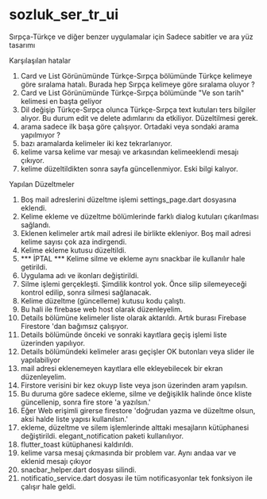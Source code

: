 # sozluk_ser_tr_ui

Sırpça-Türkçe ve diğer benzer uygulamalar için
Sadece sabitler ve ara yüz tasarımı

Karşılaşılan hatalar 
1. Card ve List Görünümünde Türkçe-Sırpça bölümünde Türkçe kelimeye göre sıralama hatalı. 
    Burada hep Sırpça kelimeye göre sıralama oluyor ?
2. Card ve List Görünümünde Türkçe-Sırpça bölümünde "Ve son tarih" kelimesi en başta geliyor
3. Dil değişip Türkçe-Sırpça olunca Türkçe-Sırpça text kutuları ters bilgiler alıyor. Bu durum
edit ve delete adımlarını da etkiliyor. Düzeltilmesi gerek.
4. arama sadece ilk başa göre çalışıyor. Ortadaki veya sondaki arama yapılmıyor ?
5. bazı aramalarda kelimeler iki kez tekrarlanıyor.
6. kelime varsa kelime var mesajı ve arkasından kelimeeklendi mesajı çıkıyor.
7. kelime düzeltildikten sonra sayfa güncellenmiyor. Eski bilgi kalıyor.

Yapılan Düzeltmeler 
1. Boş mail adreslerini düzeltme işlemi settings_page.dart dosyasına eklendi.
2. Kelime ekleme ve düzeltme bölümlerinde farklı dialog kutuları çıkarılması sağlandı.
3. Eklenen kelimeler artık mail adresi ile birlikte ekleniyor. Boş mail adresi kelime sayısı çok aza indirgendi.
4. Kelime ekleme kutusu düzeltildi.
5. *** İPTAL *** Kelime silme ve ekleme aynı snackbar ile kullanılır hale getirildi.
6. Uygulama adı ve ikonları değiştirildi.
7. Silme işlemi gerçekleşti. Şimdilik kontrol yok. Önce silip silemeyeceği kontrol edilip, sonra silmesi sağlanacak.
8. Kelime düzeltme (güncelleme) kutusu kodu çalıştı. 
9. Bu hali ile firebase web host olarak düzenleyelim. 
10. Details bölümüne kelimeler liste olarak aktarıldı. Artık burası Firebase Firestore 'dan bağımsız çalışıyor.
11. Details bölümünde önceki ve sonraki kayıtlara geçiş işlemi liste üzerinden yapılıyor.
12. Details bölümündeki kelimeler arası geçişler OK butonları veya slider ile yapılabiliyor
13. mail adresi eklenemeyen kayıtlara elle ekleyebilecek bir ekran düzenleyelim.
14. Firstore verisini bir kez okuyp liste veya json üzerinden aram yapılsın. 
15. Bu duruma göre sadece ekleme, silme ve değişiklik halinde önce kliste güncellenip, sonra fire store 'a yazılsın.'
16. Eğer Web erişimli girerse firestore 'doğrudan yazma ve düzeltme olsun, aksi halde liste yapısı kullanılsın.'
17. ekleme, düzeltme ve silem işlemlerinde alttaki mesajların kütüphanesi değiştirildi. elegant_notification paketi kullanılıyor.
18. flutter_toast kütüphanesi kaldırıldı.
19. kelime varsa mesaj çıkmasında bir problem var. Aynı andaa var ve eklenid mesajı çıkıyor
20. snacbar_helper.dart dosyası silindi.
21. notificatio_service.dart dosyası ile tüm notificasyonlar tek fonksiyon ile çalışır hale geldi.


